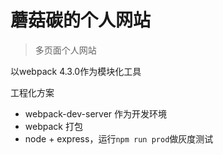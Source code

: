 # 蘑菇碳的个人网站

> 多页面个人网站

以webpack 4.3.0作为模块化工具

工程化方案
* webpack-dev-server 作为开发环境
* webpack 打包
* node + express，运行`npm run prod`做灰度测试